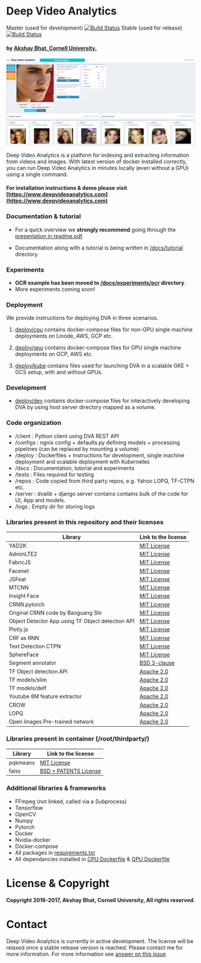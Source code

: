 # Deep Video Analytics &nbsp; &nbsp;
Master (used for development) [![Build Status](https://travis-ci.org/AKSHAYUBHAT/DeepVideoAnalytics.svg?branch=master)](https://travis-ci.org/AKSHAYUBHAT/DeepVideoAnalytics)
Stable (used for release) [![Build Status](https://travis-ci.org/AKSHAYUBHAT/DeepVideoAnalytics.svg?branch=stable)](https://travis-ci.org/AKSHAYUBHAT/DeepVideoAnalytics/branches)
#### by [Akshay Bhat, Cornell University.](http://www.akshaybhat.com)

![UI Screenshot](docs/figures/emma.png "Emma Watson, from poster of her latest subject appropriate movie The Circle")

Deep Video Analytics is a platform for indexing and extracting information from videos and images.
With latest version of docker installed correctly, you can run Deep Video Analytics in minutes
locally (even without a GPU) using a single command.

#### For installation instructions & demo please visit [https://www.deepvideoanalytics.com](https://www.deepvideoanalytics.com)

### Documentation & tutorial

- For a quick overview we **strongly recommend** going through the [presentation in readme.pdf](/docs/readme.pdf)

- Documentation along with a tutorial is being written in [/docs/tutorial](/docs/tutorial) directory.

### Experiments

- **OCR example has been moved to [/docs/experiments/ocr](/docs/experiments/ocr) directory**.
- More experiments coming soon!


### Deployment

We provide instructions for deploying DVA in three scenarios.

1. [deploy/cpu](/deploy/cpu) contains docker-compose files for non-GPU single machine deployments on Linode, AWS, GCP etc.

2. [deploy/gpu](/deploy/gpu) contains docker-compose files for GPU single machine deployments on GCP, AWS etc.

3. [deploy/kube](/deploy/kube) contains files used for launching DVA in a scalable GKE + GCS setup, with and without GPUs.


### Development

- [deploy/dev](/deploy/dev) contains docker-compose files for interactively developing DVA by using  host server directory mapped as a volume.


### Code organization

- /client : Python client using DVA REST API
- /configs : ngnix config + defaults.py defining models + processing pipelines (can be replaced by mounting a volume)
- /deploy : Dockerfiles + Instructions for development, single machine deployment and scalable deployment with Kubernetes
- /docs : Documentation, tutorial and experiments
- /tests : Files required for testing
- /repos : Code copied from third party repos, e.g. Yahoo LOPQ, TF-CTPN etc.
- /server : dvalib + django server contains contains bulk of the code for UI, App and models.
- /logs : Empty dir for storing logs

### Libraries present in this repository and their licenses

| Library  | Link to the license | 
| -------- | ------------------- |
| YAD2K  |  [MIT License](https://github.com/allanzelener/YAD2K/blob/master/LICENSE)  |
| AdminLTE2  |  [MIT License](https://github.com/almasaeed2010/AdminLTE/blob/master/LICENSE) |
| FabricJS |  [MIT License](https://github.com/kangax/fabric.js/blob/master/LICENSE)  |
| Facenet   |  [MIT License](https://github.com/davidsandberg/facenet)  |
| JSFeat   |  [MIT License](https://inspirit.github.io/jsfeat/)  |
| MTCNN   |  [MIT License](https://github.com/kpzhang93/MTCNN_face_detection_alignment)  |
| Insight Face   |  [MIT License](https://github.com/deepinsight/insightface)  |
| CRNN.pytorch  |  [MIT License](https://github.com/meijieru/crnn.pytorch/blob/master/LICENSE.md)  |
| Original CRNN code by Baoguang Shi  |  [MIT License](https://github.com/bgshih/crnn) |
| Object Detector App using TF Object detection API |  [MIT License](https://github.com/datitran/Object-Detector-App) | 
| Plotly.js |  [MIT License](https://github.com/plotly/plotly.js/blob/master/LICENSE) | 
| CRF as RNN  |  [MIT License](https://github.com/sadeepj/crfasrnn_keras/blob/master/LICENSE) | 
| Text Detection CTPN  |  [MIT License](https://github.com/eragonruan/text-detection-ctpn/LICENSE) | 
| SphereFace  |  [MIT License](https://github.com/wy1iu/sphereface/blob/master/license) |
| Segment annotator  |   [BSD 3-clause](https://github.com/kyamagu/js-segment-annotator/blob/master/LICENSE) |
| TF Object detection API  | [Apache 2.0](https://github.com/tensorflow/models/tree/master/research/object_detection) |
| TF models/slim  | [Apache 2.0](https://github.com/tensorflow/models/tree/master/research/slim) |
| TF models/delf  | [Apache 2.0](https://github.com/tensorflow/models/tree/master/research/delf) |
| Youtube 8M feature extractor  | [Apache 2.0](https://github.com/google/youtube-8m) |
| CROW   |  [Apache 2.0](https://github.com/yahoo/crow/blob/master/LICENSE)  | 
| LOPQ   |  [Apache 2.0](https://github.com/yahoo/lopq/blob/master/LICENSE)  | 
| Open Images Pre-trained network  |  [Apache 2.0](https://github.com/openimages/dataset/blob/master/LICENSE) |

### Libraries present in container (/root/thirdparty/)

| Library  | Link to the license |
| -------- | ------------------- |
| pqkmeans |  [MIT License](https://github.com/DwangoMediaVillage/pqkmeans/blob/master/LICENSE) |
| faiss | [BSD + PATENTS License](https://github.com/facebookresearch/faiss/blob/master/LICENSE) |


### Additional libraries & frameworks

* FFmpeg (not linked, called via a Subprocess)
* Tensorflow 
* OpenCV
* Numpy
* Pytorch
* Docker
* Nvidia-docker
* Docker-compose
* All packages in [requirements.txt](/requirements.txt)
* All dependancies installed in [CPU Dockerfile](/deploy/dockerfiles/Dockerfile) & [GPU Dockerfile](/deploy/dockerfiles/Dockerfile.gpu)



# License & Copyright

**Copyright 2016-2017, Akshay Bhat, Cornell University, All rights reserved.**

# Contact

Deep Video Analytics is currently in active development.
The license will be relaxed once a stable release version is reached.
Please contact me for more information. For more information see [answer on this issue](https://github.com/AKSHAYUBHAT/DeepVideoAnalytics/issues/29)
 
